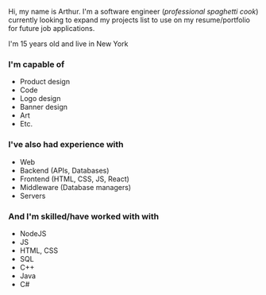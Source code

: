 Hi, my name is Arthur. I'm a software engineer (*professional spaghetti cook*) currently looking to expand my projects list to use on my resume/portfolio for future job applications.

I'm 15 years old and live in New York

### I'm capable of
- Product design
- Code
- Logo design
- Banner design
- Art
- Etc.

### I've also had experience with
- Web
- Backend (APIs, Databases)
- Frontend (HTML, CSS, JS, React)
- Middleware (Database managers)
- Servers

### And I'm skilled/have worked with with
- NodeJS
- JS
- HTML, CSS
- SQL
- C++
- Java
- C#
